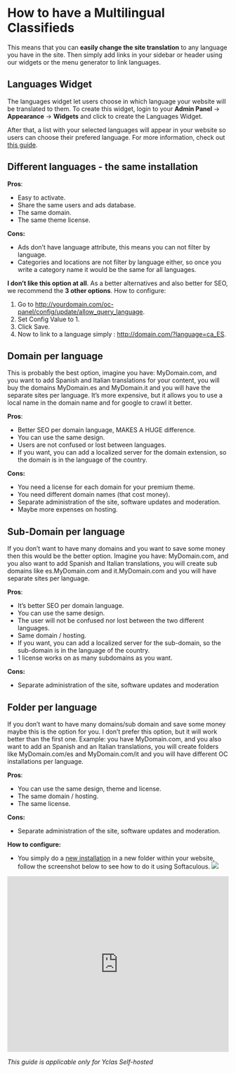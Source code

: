 # How to have a Multilingual Classifieds

This means that you can  **easily change the site translation**  to any language you have in the site. Then simply add links in your sidebar or header using our widgets or the menu generator to link languages.

## Languages Widget

The languages widget let users choose in which language your website will be translated to them. To create this widget, login to your **Admin Panel** -> **Appearance**  ->  **Widgets**  and click to create the Languages Widget.

After that, a list with your selected languages will appear in your website so users can choose their prefered language. For more information, check out  [this guide](Widget-language-widget.md).

## Different languages - the same installation


**Pros**:

-   Easy to activate.
-   Share the same users and ads database.
-   The same domain.
-   The same theme license.

**Cons:**

-   Ads don’t have language attribute, this means you can not filter by language.
-   Categories and locations are not filter by language either, so once you write a category name it would be the same for all languages.

**I don’t like this option at all**. As a better alternatives and also better for SEO, we recommend the  **3 other options**.
How to configure:

1.  Go to http://yourdomain.com/oc-panel/config/update/allow_query_language.
2.  Set Config Value to 1.
3.  Click Save.
4.  Now to link to a language simply : http://domain.com/?language=ca_ES.

  

## Domain per language

This is probably the best option, imagine you have: MyDomain.com, and you want to add Spanish and Italian translations for your content, you will buy the domains MyDomain.es and MyDomain.it and you will have the separate sites per language. It’s more expensive, but it allows you to use a local name in the domain name and for google to crawl it better.

**Pros**:

-   Better SEO per domain language, MAKES A HUGE difference.
-   You can use the same design.
-   Users are not confused or lost between languages.
-   If you want, you can add a localized server for the domain extension, so the domain is in the language of the country.

**Cons:**

-   You need a license for each domain for your premium theme.
-   You need different domain names (that cost money).
-   Separate administration of the site, software updates and moderation.
-   Maybe more expenses on hosting.

  

## Sub-Domain per language

If you don’t want to have many domains and you want to save some money then this would be the better option. Imagine you have: MyDomain.com, and you also want to add Spanish and Italian translations, you will create sub domains like es.MyDomain.com and it.MyDomain.com and you will have separate sites per language.

**Pros**:

-   It’s better SEO per domain language.
-   You can use the same design.
-   The user will not be confused nor lost between the two different languages.
-   Same domain / hosting.
-   If you want, you can add a localized server for the sub-domain, so the sub-domain is in the language of the country.
-   1 license works on as many subdomains as you want.

**Cons:**

-   Separate administration of the site, software updates and moderation

  

## Folder per language

If you don’t want to have many domains/sub domain and save some money maybe this is the option for you. I don’t prefer this option, but it will work better than the first one. Example: you have MyDomain.com, and you also want to add an Spanish and an Italian translations, you will create folders like MyDomain.com/es and MyDomain.com/it and you will have different OC installations per language.

**Pros**:

-   You can use the same design, theme and license.
-   The same domain / hosting.
-   The same license.

**Cons:**

-   Separate administration of the site, software updates and moderation.

**How to configure:**

-   You simply do a  [new installation](Yclas-self-hosted-installation-insatallation.md) in a new folder within your website, follow the screenshot below to see how to do it using Softaculous.
![](https://raw.githubusercontent.com/yclas/guides/master/images/multilingual.png)
  
  
<iframe width="100%" height="400px" src="https://www.youtube.com/embed/0bmvOeoWcrk" title="Yclas video" frameborder="0" allow="accelerometer; autoplay; clipboard-write; encrypted-media; gyroscope; picture-in-picture" allowfullscreen></iframe>
 
  *This guide is applicable only for Yclas Self-hosted*

